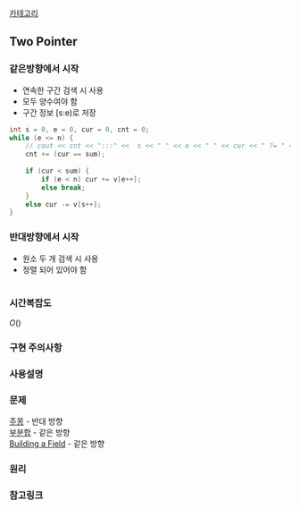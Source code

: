 [카테고리](/README.md)
## Two Pointer <!-- TODO -->
### 같은방향에서 시작
- 연속한 구간 검색 시 사용
- 모두 양수여야 함
- 구간 정보 [s:e)로 저장
```cpp
int s = 0, e = 0, cur = 0, cnt = 0;
while (e <= n) {
    // cout << cnt << ":::" <<  s << " " << e << " " << cur << " ?= " << sum << "\n";
    cnt += (cur == sum);
    
    if (cur < sum) {
        if (e < n) cur += v[e++];
        else break;
    }
    else cur -= v[s++];
}
```
### 반대방향에서 시작
- 원소 두 개 검색 시 사용
- 정렬 되어 있어야 함
```cpp

```
### 시간복잡도 
$O()$   

### 구현 주의사항


### 사용설명


### 문제
[주몽](https://www.acmicpc.net/problem/1940) - 반대 방향   
[부분합](https://www.acmicpc.net/problem/1806) - 같은 방향   
[Building a Field](https://www.acmicpc.net/problem/16522) - 같은 방향   

### 원리


### 참고링크